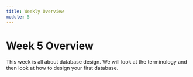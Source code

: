 ```yaml
---
title: Weekly Overview
module: 5
---
```


# Week 5 Overview <br />


This week is all about database design.  We will look at the terminology and then look at how to design your first database.